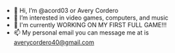 - 👋 Hi, I’m @acord03 or Avery Cordero
- 👀 I’m interested in video games, computers, and music
- 🌱 I'm currently WORKING ON MY FIRST FULL GAME!!!
- 📫 My personal email you can message me at is averycordero40@gmail.com

<!---
acord03/acord03 is a ✨ special ✨ repository because its `README.md` (this file) appears on your GitHub profile.
You can click the Preview link to take a look at your changes.
--->
